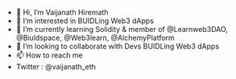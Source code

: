 - 👋 Hi, I’m Vaijanath Hiremath
- 👀 I’m interested in BUIDLing Web3 dApps
- 🌱 I’m currently learning Solidity & member of @Learnweb3DAO, @Biuldspace, @Web3learn, @AlchemyPlatform
- 💞️ I’m looking to collaborate with Devs BUIDLing Web3 dApps
- 📫 How to reach me 
- Twitter : @vaijanath_eth

<!---
vaijanathgithub/vaijanathgithub is a ✨ special ✨ repository because its `README.md` (this file) appears on your GitHub profile.
You can click the Preview link to take a look at your changes.
--->
